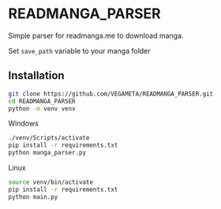 # READMANGA_PARSER

Simple parser for readmanga.me to download manga.

Set `save_path` variable to your manga folder

## Installation

```bash
git clone https://github.com/VEGAMETA/READMANGA_PARSER.git
cd READMANGA_PARSER
python -m venv venv
```

Windows
```bash
./venv/Scripts/activate
pip install -r requirements.txt
python manga_parser.py
```

Linux
```bash
source venv/bin/activate
pip install -r requirements.txt
python main.py
```